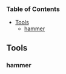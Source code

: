 <!-- Generated by documentation.js. Update this documentation by updating the source code. -->

### Table of Contents

-   [Tools](#tools)
    -   [hammer](#hammer)

## Tools

### hammer
